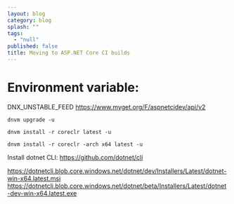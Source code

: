 ```yaml
---
layout: blog
category: blog
splash: ""
tags: 
  - "null"
published: false
title: Moving to ASP.NET Core CI builds
---
```





# Environment variable:
DNX_UNSTABLE_FEED
https://www.myget.org/F/aspnetcidev/api/v2

<?xml version="1.0" encoding="utf-8"?>
<configuration>
  <packageSources>
    <clear />
    <add key="AspNetCI" value="https://www.myget.org/F/aspnetcidev/api/v3/index.json" />
    <add key="NuGet.org" value="https://api.nuget.org/v3/index.json" />
    <add key="dotnet-core" value="https://www.myget.org/F/dotnet-core/api/v3/index.json" />
    <add key="dotnet-cli" value="https://www.myget.org/F/dotnet-cli/api/v3/index.json" />
    <add key="AspNetvNext" value="https://www.myget.org/F/aspnetvnext/api/v3/index.json" />
  </packageSources>
</configuration>

`dnvm upgrade -u`

`dnvm install -r coreclr latest -u`

`dnvm install -r coreclr -arch x64 latest -u`

Install dotnet CLI:
https://github.com/dotnet/cli

https://dotnetcli.blob.core.windows.net/dotnet/dev/Installers/Latest/dotnet-win-x64.latest.msi
https://dotnetcli.blob.core.windows.net/dotnet/beta/Installers/Latest/dotnet-dev-win-x64.latest.exe